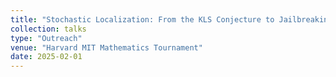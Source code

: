 ```yaml
---
title: "Stochastic Localization: From the KLS Conjecture to Jailbreaking LLMs"
collection: talks
type: "Outreach"
venue: "Harvard MIT Mathematics Tournament"
date: 2025-02-01
---
```

